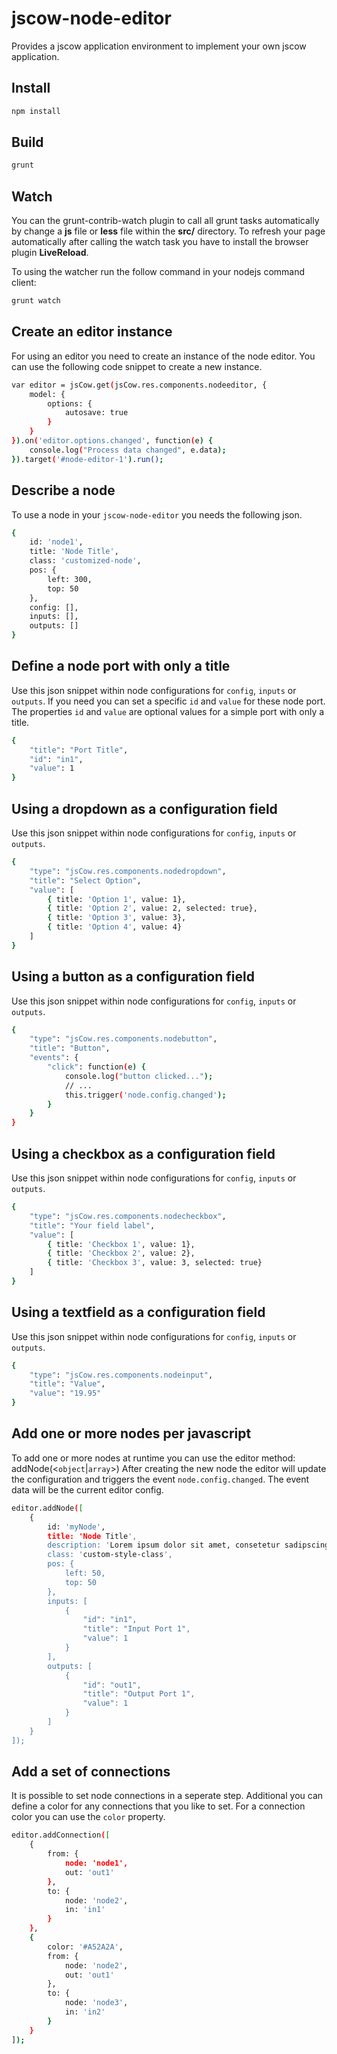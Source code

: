 # jscow-node-editor
Provides a jscow application environment to implement your own jscow application.

## Install

```sh
npm install
```

## Build

```sh
grunt
```

## Watch
You can the grunt-contrib-watch plugin to call all grunt tasks automatically by change a **js** file or **less** file within the **src/** directory. To refresh your page automatically after calling the watch task you have to install the browser plugin **LiveReload**.

To using the watcher run the follow command in your nodejs command client:
```sh
grunt watch
```

## Create an editor instance
For using an editor you need to create an instance of the node editor.
You can use the following code snippet to create a new instance.
```sh
var editor = jsCow.get(jsCow.res.components.nodeeditor, {
	model: {
		options: {
			autosave: true
		}
	}
}).on('editor.options.changed', function(e) {
	console.log("Process data changed", e.data);
}).target('#node-editor-1').run();
```

## Describe a node
To use a node in your `jscow-node-editor` you needs the following json.

```sh
{
	id: 'node1',
	title: 'Node Title',
	class: 'customized-node',
	pos: {
		left: 300,
		top: 50
	},
	config: [],
	inputs: [],
	outputs: []
}
```

## Define a node port with only a title
Use this json snippet within node configurations for `config`, `inputs` or `outputs`. If you need you can set a specific `id` and `value` for these node port. The properties `id` and `value` are optional values for a simple port with only a title.
```sh
{
	"title": "Port Title",
	"id": "in1",
	"value": 1
}
```

## Using a dropdown as a configuration field
Use this json snippet within node configurations for `config`, `inputs` or `outputs`.
```sh
{
	"type": "jsCow.res.components.nodedropdown",
	"title": "Select Option",
	"value": [
		{ title: 'Option 1', value: 1},
		{ title: 'Option 2', value: 2, selected: true},
		{ title: 'Option 3', value: 3},
		{ title: 'Option 4', value: 4}
	]
}
```

## Using a button as a configuration field
Use this json snippet within node configurations for `config`, `inputs` or `outputs`.
```sh
{
	"type": "jsCow.res.components.nodebutton",
	"title": "Button",
	"events": {
		"click": function(e) {
			console.log("button clicked...");
			// ...
			this.trigger('node.config.changed');
		}
	}
}
```

## Using a checkbox as a configuration field
Use this json snippet within node configurations for `config`, `inputs` or `outputs`.
```sh
{
	"type": "jsCow.res.components.nodecheckbox",
	"title": "Your field label",
	"value": [
		{ title: 'Checkbox 1', value: 1},
		{ title: 'Checkbox 2', value: 2},
		{ title: 'Checkbox 3', value: 3, selected: true}
	]
}
```

## Using a textfield as a configuration field
Use this json snippet within node configurations for `config`, `inputs` or `outputs`.
```sh
{
	"type": "jsCow.res.components.nodeinput",
	"title": "Value",
	"value": "19.95"
}
```

## Add one or more nodes per javascript
To add one or more nodes at runtime you can use the editor method: addNode(<`object`|`array`>) 
After creating the new node the editor will update the configuration and triggers the event `node.config.changed`. The event data will be the current editor config.
```sh
editor.addNode([
	{
		id: 'myNode',
		title: 'Node Title',
		description: 'Lorem ipsum dolor sit amet, consetetur sadipscing elitr, sed diam nonumy eirmod tempor invidunt ut labore et dolore magna aliquyam erat, sed diam voluptua.',
		class: 'custom-style-class',
		pos: {
			left: 50,
			top: 50
		},
		inputs: [
			{
				"id": "in1",
				"title": "Input Port 1",
				"value": 1
			}
		],
		outputs: [
			{
				"id": "out1",
				"title": "Output Port 1",
				"value": 1
			}
		]
	}
]);
```

## Add a set of connections
It is possible to set node connections in a seperate step. Additional you can define a color for any connections that you like to set. For a connection color you can use the `color` property.
```sh
editor.addConnection([
	{
		from: {
			node: 'node1',
			out: 'out1'
		},
		to: {
			node: 'node2',
			in: 'in1'
		}
	},
	{
		color: '#A52A2A',
		from: {
			node: 'node2',
			out: 'out1'
		},
		to: {
			node: 'node3',
			in: 'in2'
		}
	}
]);
```
